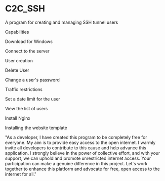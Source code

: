# C2C_SSH
A program for creating and managing SSH tunnel users

Capabilities


Download for Windows

Connect to the server

User creation

Delete User

Change a user's password

Traffic restrictions

Set a date limit for the user

View the list of users

Install Nginx

Installing the website template


"As a developer, I have created this program to be completely free for everyone. My aim is to provide easy access to the open internet. I warmly invite all developers to contribute to this cause and help advance this application. I strongly believe in the power of collective effort, and with your support, we can uphold and promote unrestricted internet access. Your participation can make a genuine difference in this project. Let's work together to enhance this platform and advocate for free, open access to the internet for all."

